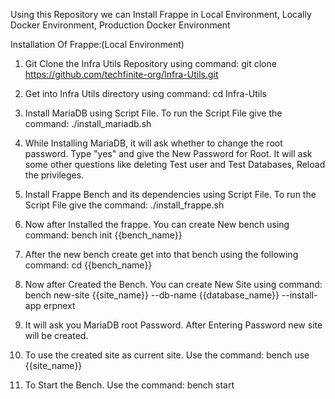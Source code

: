 Using this Repository we can Install Frappe in Local Environment, Locally Docker Environment, Production Docker Environment

Installation Of Frappe:(Local Environment)
1. Git Clone the Infra Utils Repository using command:
git clone https://github.com/techfinite-org/Infra-Utils.git

2. Get into Infra Utils directory using command:
cd Infra-Utils

3. Install MariaDB using Script File. To run the Script File give the command:
./install_mariadb.sh

4. While Installing MariaDB, it will ask whether to change the root password. Type "yes" and give the New Password for Root. It will ask some other questions like deleting Test user and Test Databases, Reload the privileges.

5. Install Frappe Bench and its dependencies using Script File. To run the Script File give the command:
./install_frappe.sh

6. Now after Installed the frappe. You can create New bench using command:
bench init {{bench_name}}

7. After the new bench create get into that bench using the following command:
cd {{bench_name}}

8. Now after Created the Bench. You can create New Site using command:
bench new-site {{site_name}} --db-name {{database_name}} --install-app erpnext

9. It will ask you MariaDB root Password. After Entering Password new site will be created.

10. To use the created site as current site. Use the command:
bench use {{site_name}}

11. To Start the Bench. Use the command:
bench start
